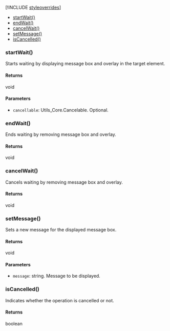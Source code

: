 [!INCLUDE [styleoverrides](../../../../_data/style-overrides.md)]

* [startWait()](#method_startWait)
* [endWait()](#method_endWait)
* [cancelWait()](#method_cancelWait)
* [setMessage()](#method_setMessage)
* [isCancelled()](#method_isCancelled)

<a name="method_startWait"></a>

<h3 class='method'>startWait()</h3>

Starts waiting by displaying message box and overlay in the target element.

#### Returns

void

#### Parameters

* `cancellable`: Utils_Core.Cancelable. Optional.

<a name="method_endWait"></a>

<h3 class='method'>endWait()</h3>

Ends waiting by removing message box and overlay.

#### Returns

void

<a name="method_cancelWait"></a>

<h3 class='method'>cancelWait()</h3>

Cancels waiting by removing message box and overlay.

#### Returns

void

<a name="method_setMessage"></a>

<h3 class='method'>setMessage()</h3>

Sets a new message for the displayed message box.

#### Returns

void

#### Parameters

* `message`: string. Message to be displayed.

<a name="method_isCancelled"></a>

<h3 class='method'>isCancelled()</h3>

Indicates whether the operation is cancelled or not.

#### Returns

boolean
